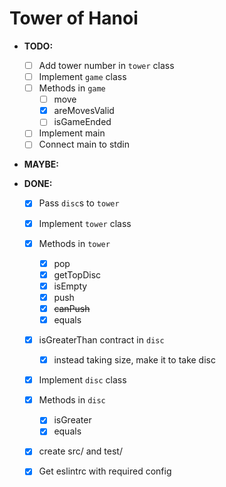# Tower of Hanoi

- **TODO:**

  - [ ] Add tower number in `tower` class
  - [ ] Implement `game` class
  - [ ] Methods in `game`
    - [ ] move
    - [x] areMovesValid
    - [ ] isGameEnded
  - [ ] Implement main
  - [ ] Connect main to stdin

- **MAYBE:**


- **DONE:**
  - [x] Pass `disc`s to `tower`
  - [x] Implement `tower` class
  - [x] Methods in `tower`
    - [x] pop
    - [x] getTopDisc
    - [x] isEmpty
    - [x] push
    - [x] ~~canPush~~
    - [x] equals
  - [x] isGreaterThan contract in `disc`
    - [x] instead taking size, make it to take disc
  - [x] Implement `disc` class
  - [x] Methods in `disc`
    - [x] isGreater
    - [x] equals
  - [x] create src/ and test/
  - [x] Get eslintrc with required config

